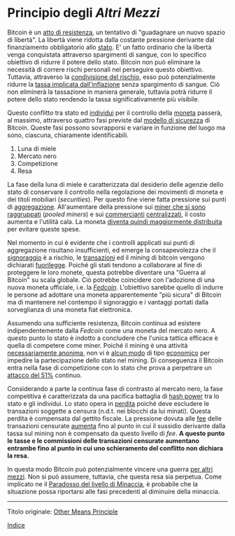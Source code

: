# Principio degli _Altri Mezzi_



Bitcoin è un [atto di resistenza](ch004-axiom-of-resistance.md), un tentativo di "guadagnare un nuovo spazio di libertà". La libertà viene ridotta dalla costante pressione derivante dal finanziamento obbligatorio allo [stato](ch101-glossary.md#stato). E' un fatto ordinario che la libertà venga conquistata attraverso spargimenti di sangue, con lo specifico obiettivo di ridurre il potere dello stato. Bitcoin non può eliminare la necessità di correre rischi personali nel perseguire questo obiettivo. Tuttavia, attraverso la [condivisione del rischio](ch016-risk-sharing-principle.md), esso può potenzialmente ridurre la [tassa implicata dall'inflazione](https://it.wikipedia.org/wiki/Signoraggio) senza spargimento di sangue. Ciò non eliminerà la tassazione in maniera generale, tuttavia potrà ridurre il potere dello stato rendendo la tassa significativamente più visibile.

Questo conflitto tra stato ed [individui](ch101-glossary.md#persona) per il controllo della [moneta](ch005-money-taxonomy.md) passerà, al massimo, attraverso quattro fasi previste dal [modello di sicurezza](ch035-qualitative-security-model.md) di Bitcoin. Queste fasi possono sovrapporsi e variare in funzione del luogo ma sono, ciascuna, chiaramente identificabili.

1. Luna di miele
2. Mercato nero
3. Competizione
4. Resa

La fase della luna di miele è caratterizzata dal desiderio delle agenzie dello stato di conservare il controllo nella regolazione dei movimenti di moneta e dei titoli mobiliari (_securities_). Per questo fine viene fatta pressione sui punti di [aggregazione](ch101-glossary.md#aggregazione).  All'aumentare della pressione sui [miner che si sono raggruppati](ch101-glossary.md#raggruppamento-pooling) (_pooled miners_) e sui [commercianti](ch101-glossary.md#commerciante) [centralizzati](ch101-glossary.md#centralizzazione), il costo aumenta e l'utilità cala. La moneta [diventa quindi maggiormente distribuita](ch033-threat-level-paradox.md) per evitare queste spese.

Nel momento in cui è evidente che i controlli applicati sui punti di aggregazione risultano insufficienti, ed emerge la consapevolezza che il [signoraggio](https://en.wikipedia.org/wiki/Seigniorage) è a rischio, le [transazioni](ch101-glossary.md#transazione) ed il mining di bitcoin vengono dichiarati [fuorilegge](ch088-hearn-error.md). Poiché gli stati tendono a collaborare al fine di proteggere le loro monete, questa potrebbe diventare una "Guerra al Bitcoin" su scala globale. Ciò potrebbe coincidere con l'adozione di una nuova moneta ufficiale, i.e. la [_Fedcoin_](ch087-fedcoin-objectives.md). L'obiettivo sarebbe quello di indurre le persone ad adottare una moneta apparentemente "più sicura" di Bitcoin ma di mantenere nel contempo il signoraggio e i vantaggi portati dalla sorveglianza di una moneta fiat elettronica.

Assumendo una sufficiente resistenza, Bitcoin continua ad esistere indipendentemente dalla _Fedcoin_ come una moneta del mercato nero. A questo punto lo stato è indotto a concludere che l'unica tattica efficace è quella di competere come miner. Poiché il mining è una attività [necessariamente anonima](ch023-public-data-principle.md), non vi è [alcun modo](ch073-proof-of-work-fallacy.md) di tipo [economico](ch101-glossary.md#economia) per impedire la partecipazione dello stato nel mining. Di conseguenza il Bitcoin entra nella fase di competizione con lo stato che prova a perpetrare un [attacco del 51%](ch101-glossary.md#maggioranza-dellhash-power) continuo.

Considerando a parte la continua fase di contrasto al mercato nero, la fase competitiva è caratterizzata da una pacifica battaglia di [hash power](ch101-glossary.md#hash-power) tra lo stato e gli individui. Lo stato opera in [perdita](ch101-glossary.md#perdita) poiché deve escludere le transazioni soggette a censura (n.d.t. nei blocchi da lui minati). Questa perdita è compensata dal gettito fiscale. La pressione dovuta alle [fee](ch101-glossary.md#commissioni-di-transazione-fee) delle transazioni censurate [aumenta](ch028-censorship-resistance-property.md) fino al punto in cui il sussidio derivante dalla tassa sul mining non è compensato da questo livello di _fee_. **A questo punto le tasse e le commissioni delle transazioni censurate aumentano entrambe fino al punto in cui uno schieramento del conflitto non dichiara la resa.** 

In questa modo Bitcoin può potenzialmente vincere una guerra [per altri mezzi](https://it.wikiquote.org/wiki/Carl_von_Clausewitz). Non si può assumere, tuttavia, che questa resa sia perpetua. Come implicato ne il [Paradosso del livello di Minaccia](ch033-threat-level-paradox.md), è probabile che la situazione possa riportarsi alle fasi precedenti al diminuire della minaccia.

---

Titolo originale: [Other Means Principle](https://github.com/libbitcoin/libbitcoin-system/wiki/Other-Means-Principle)

[Indice](/README.md)

